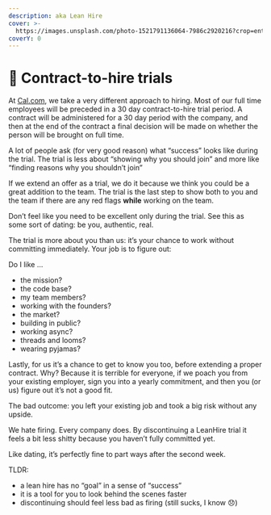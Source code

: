 ```yaml
---
description: aka Lean Hire
cover: >-
  https://images.unsplash.com/photo-1521791136064-7986c2920216?crop=entropy&cs=tinysrgb&fm=jpg&ixid=MnwxOTcwMjR8MHwxfHNlYXJjaHw4fHxoYW5kc2hha2V8ZW58MHx8fHwxNjU1MDY0ODg2&ixlib=rb-1.2.1&q=80
coverY: 0
---
```


# 👷 Contract-to-hire trials

At [Cal.com](http://cal.com/), we take a very different approach to hiring. Most of our full time employees will be preceded in a 30 day contract-to-hire trial period. A contract will be administered for a 30 day period with the company, and then at the end of the contract a final decision will be made on whether the person will be brought on full time.

A lot of people ask (for very good reason) what “success” looks like during the trial. The trial is less about “showing why you should join” and more like “finding reasons why you shouldn’t join”

If we extend an offer as a trial, we do it because we think you could be a great addition to the team. The trial is the last step to show both to you and the team if there are any red flags **while** working on the team.

Don’t feel like you need to be excellent only during the trial. See this as some sort of dating: be you, authentic, real.

The trial is more about you than us: it’s your chance to work without committing immediately. Your job is to figure out:

Do I like …

* the mission?
* the code base?
* my team members?
* working with the founders?
* the market?
* building in public?
* working async?
* threads and looms?
* wearing pyjamas?

Lastly, for us it’s a chance to get to know you too, before extending a proper contract. Why? Because it is terrible for everyone, if we poach you from your existing employer, sign you into a yearly commitment, and then you (or us) figure out it’s not a good fit.

The bad outcome: you left your existing job and took a big risk without any upside.

We hate firing. Every company does. By discontinuing a LeanHire trial it feels a bit less shitty because you haven’t fully committed yet.

Like dating, it’s perfectly fine to part ways after the second week.

TLDR:

* a lean hire has no “goal” in a sense of “success”
* it is a tool for you to look behind the scenes faster
* discontinuing should feel less bad as firing (still sucks, I know 😞)
